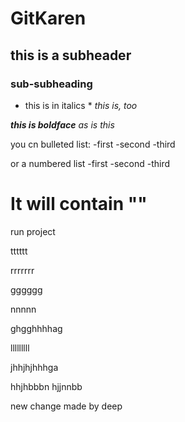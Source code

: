 # GitKaren

## this is a subheader

### sub-subheading

* this is in italics *
_this is, too_

***this is boldface***
_as is this_

you cn bulleted list:
-first
-second
-third

or a numbered list
-first
-second
-third

# It will contain ""

run project

tttttt


rrrrrrr


gggggg

nnnnn

ghgghhhhag

lllllllll

jhhjhjhhhga

hhjhbbbn
hjjnnbb

new change made by deep
